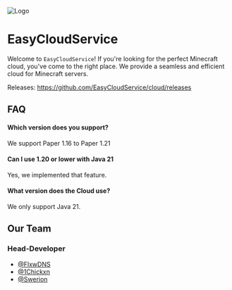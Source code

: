 
![Logo](https://easycloudservice.de/cdn/banner.png)
# EasyCloudService

Welcome to `EasyCloudService`! If you're looking for the perfect Minecraft cloud, you've come to the right place. We provide a seamless and efficient cloud for Minecraft servers.

Releases: https://github.com/EasyCloudService/cloud/releases

## FAQ

#### Which version does you support?
We support Paper 1.16 to Paper 1.21

#### Can I use 1.20 or lower with Java 21
Yes, we implemented that feature.

#### What version does the Cloud use?
We only support Java 21.



## Our Team
### Head-Developer
- [@FlxwDNS](https://www.github.com/flxwdns)
- [@1Chickxn](https://www.github.com/1chickxn)
- [@Swerion](https://www.github.com/swerion)
